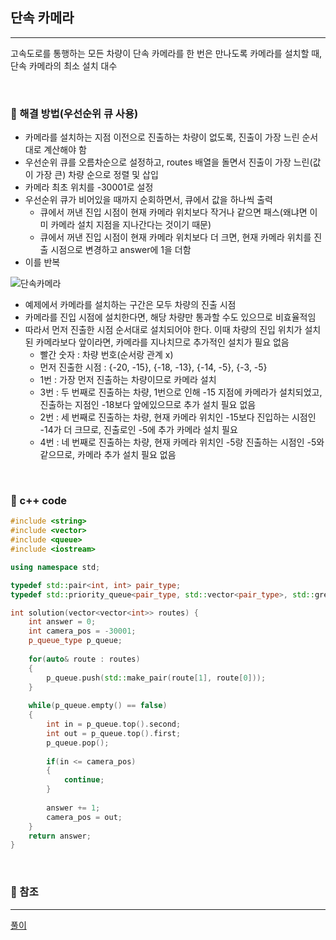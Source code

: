 ## 단속 카메라

***

고속도로를 통행하는 모든 차량이 단속 카메라를 한 번은 만나도록 카메라를 설치할 때, 단속 카메라의 최소 설치 대수

<br>

### :pushpin: 해결 방법(우선순위 큐 사용)

- 카메라를 설치하는 지점 이전으로 진출하는 차량이 없도록, 진출이 가장 느린 순서대로 계산해야 함
- 우선순위 큐를 오름차순으로 설정하고, routes 배열을 돌면서 진출이 가장 느린(값이 가장 큰) 차량 순으로 정렬 및 삽입
- 카메라 최초 위치를 -30001로 설정
- 우선순위 큐가 비어있을 때까지 순회하면서, 큐에서 값을 하나씩 출력
  - 큐에서 꺼낸 진입 시점이 현재 카메라 위치보다 작거나 같으면 패스(왜냐면 이미 카메라 설치 지점을 지나간다는 것이기 때문)
  - 큐에서 꺼낸 진입 시점이 현재 카메라 위치보다 더 크면, 현재 카메라 위치를 진출 시점으로 변경하고 answer에 1을 더함
- 이를 반복



![단속카메라](C:\Users\kea71\Desktop\단속카메라.png)

- 예제에서 카메라를 설치하는 구간은 모두 차량의 진출 시점
- 카메라를 진입 시점에 설치한다면, 해당 차량만 통과할 수도 있으므로 비효율적임
- 따라서 먼저 진출한 시점 순서대로 설치되어야 한다. 이때 차량의 진입 위치가 설치된 카메라보다 앞이라면, 카메라를 지나치므로 추가적인 설치가 필요 없음
  - 빨간 숫자 : 차량 번호(순서랑 관계 x)
  - 먼저 진출한 시점 : {-20, -15}, {-18, -13}, {-14, -5}, {-3, -5}
  - 1번 : 가장 먼저 진출하는 차량이므로 카메라 설치
  - 3번 : 두 번째로 진출하는 차량, 1번으로 인해 -15 지점에 카메라가 설치되었고, 진출하는 지점인 -18보다 앞에있으므로 추가 설치 필요 없음
  - 2번 : 세 번째로 진출하는 차량, 현재 카메라 위치인 -15보다 진입하는 시점인 -14가 더 크므로, 진출로인 -5에 추가 카메라 설치 필요
  - 4번 : 네 번째로 진출하는 차량, 현재 카메라 위치인 -5랑 진출하는 시점인 -5와 같으므로, 카메라 추가 설치 필요 없음

<br>



### :pushpin: c++ code

```c++
#include <string>
#include <vector>
#include <queue>
#include <iostream>

using namespace std;

typedef std::pair<int, int> pair_type;
typedef std::priority_queue<pair_type, std::vector<pair_type>, std::greater<pair_type>> p_queue_type;

int solution(vector<vector<int>> routes) {
    int answer = 0;
    int camera_pos = -30001;
    p_queue_type p_queue;
    
    for(auto& route : routes)
    {
        p_queue.push(std::make_pair(route[1], route[0]));
    }
    
    while(p_queue.empty() == false)
    {
        int in = p_queue.top().second;
        int out = p_queue.top().first;
        p_queue.pop();
        
        if(in <= camera_pos)
        {
            continue;
        }
        
        answer += 1;
        camera_pos = out;
    }
    return answer;
}

```

<br>



### :pushpin: 참조

***

[풀이](https://school.programmers.co.kr/questions/27135)

